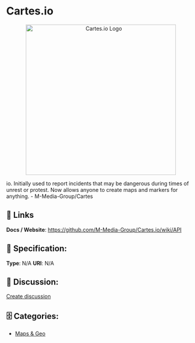 # Cartes.io
<p align="center">
    <img width="400" src="https://raw.githubusercontent.com/apis-list/apis-list/main/apis/cartes-io/logo_256x256.png" alt="Cartes.io Logo"/>
</p>

io. Initially used to report incidents that may be dangerous during times of unrest or protest. Now allows anyone to create maps and markers for anything. - M-Media-Group/Cartes

##  🔗 Links
**Docs / Website**: https://github.com/M-Media-Group/Cartes.io/wiki/API

## 🧬 Specification:
**Type**: N/A
**URI**: N/A

## 💬 Discussion:
[Create discussion](https://github.com/apis-list/apis-list/discussions/new)

## 🗄️ Categories:
- [Maps & Geo](https://github.com/apis-list/apis-list#maps-and-geo)







